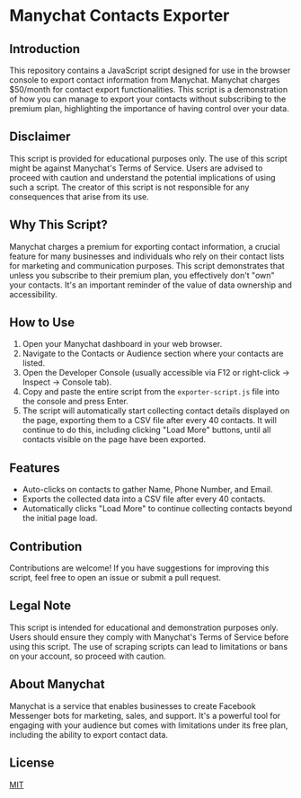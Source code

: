 # Manychat Contacts Exporter

## Introduction
This repository contains a JavaScript script designed for use in the browser console to export contact information from Manychat. Manychat charges $50/month for contact export functionalities. This script is a demonstration of how you can manage to export your contacts without subscribing to the premium plan, highlighting the importance of having control over your data.

## Disclaimer
This script is provided for educational purposes only. The use of this script might be against Manychat's Terms of Service. Users are advised to proceed with caution and understand the potential implications of using such a script. The creator of this script is not responsible for any consequences that arise from its use.

## Why This Script?
Manychat charges a premium for exporting contact information, a crucial feature for many businesses and individuals who rely on their contact lists for marketing and communication purposes. This script demonstrates that unless you subscribe to their premium plan, you effectively don't "own" your contacts. It's an important reminder of the value of data ownership and accessibility.

## How to Use
1. Open your Manychat dashboard in your web browser.
2. Navigate to the Contacts or Audience section where your contacts are listed.
3. Open the Developer Console (usually accessible via F12 or right-click -> Inspect -> Console tab).
4. Copy and paste the entire script from the `exporter-script.js` file into the console and press Enter.
5. The script will automatically start collecting contact details displayed on the page, exporting them to a CSV file after every 40 contacts. It will continue to do this, including clicking "Load More" buttons, until all contacts visible on the page have been exported.

## Features
- Auto-clicks on contacts to gather Name, Phone Number, and Email.
- Exports the collected data into a CSV file after every 40 contacts.
- Automatically clicks "Load More" to continue collecting contacts beyond the initial page load.

## Contribution
Contributions are welcome! If you have suggestions for improving this script, feel free to open an issue or submit a pull request.

## Legal Note
This script is intended for educational and demonstration purposes only. Users should ensure they comply with Manychat's Terms of Service before using this script. The use of scraping scripts can lead to limitations or bans on your account, so proceed with caution.

## About Manychat
Manychat is a service that enables businesses to create Facebook Messenger bots for marketing, sales, and support. It's a powerful tool for engaging with your audience but comes with limitations under its free plan, including the ability to export contact data.

## License
[MIT](LICENSE)
